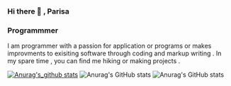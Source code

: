 ### Hi there 👋 , Parisa 
### Programmmer


 I am programmer with a passion for application or programs or makes improvments to exisiting software through coding and markup writing . In my spare time , you can find me hiking or making projects .

[![Anurag's_github stats](https://github-readme-stats.vercel.app/api?username=ParisaRoozgarian)](https://github.com/anuraghazra/github-readme-stats)
![Anurag's GitHub stats](https://github-readme-stats.vercel.app/api?username=ParisaRoozgarian&show_icons=true)
![Anurag's GitHub stats](https://github-readme-stats.vercel.app/api?username=ParisaRoozgarian&show_icons=true&theme=radical)


